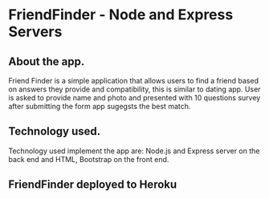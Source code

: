 # FriendFinder - Node and Express Servers
## About the app.
Friend Finder is a simple application that allows users to find a friend based on answers they provide and compatibility, this is similar to dating app. User is asked to provide name and photo and presented with 10 questions survey  after submitting the form app sugegsts the best match. 
## Technology used.
Technology used implement the app are: Node.js and Express server on the back end and HTML, Bootstrap on the front end.
## FriendFinder deployed to Heroku
